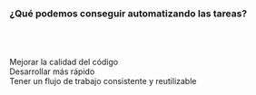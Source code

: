 ### ¿Qué podemos conseguir automatizando las tareas?
<br>
<br>
<br>
<div class='span4 column'>
Mejorar la calidad del código
</div>
<div class='span4 column'>
Desarrollar más rápido
</div>
<div class='span4 column'>
Tener un flujo de trabajo consistente y reutilizable
</div>
